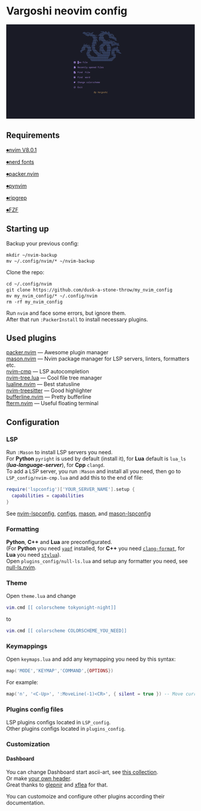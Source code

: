 # Vargoshi neovim config
![Preview](pics/preview.png)
## Requirements
[⏺nvim V8.0.1](https://github.com/neovim/neovim)

[⏺nerd fonts](https://github.com/ryanoasis/nerd-fonts)

[⏺packer.nvim](https://github.com/wbthomason/packer.nvim)

[⏺pynvim](https://github.com/neovim/pynvim)

[⏺ripgrep](https://github.com/BurntSushi/ripgrep)

[⏺FZF](https://github.com/junegunn/fzf)
## Starting up
Backup your previous config:  
```shell
mkdir ~/nvim-backup
mv ~/.config/nvim/* ~/nvim-backup
```
Clone the repo:  
```shell
cd ~/.config/nvim
git clone https://github.com/dusk-a-stone-throw/my_nvim_config
mv my_nvim_config/* ~/.config/nvim
rm -rf my_nvim_config
```
Run `nvim` and face some errors, but ignore them.  
After that run `:PackerInstall` to install necessary plugins.
## Used plugins
[packer.nvim](https://github.com/wbthomason/packer.nvim) — Awesome plugin manager  
[mason.nvim](https://github.com/williamboman/mason.nvim) — Nvim package manager for LSP servers, linters, formatters etc.  
[nvim-cmp](https://github.com/rsh7th/nvim-cmp) — LSP autocompletion  
[nvim-tree.lua](https://github.com/kyazdani42/nvim-tree.lua) — Cool file tree manager  
[lualine.nvim](https://github.com/nvim-lualine/lualine.nvim) — Best statusline  
[nvim-treesitter](https://github.com/nvim-treesitter/nvim-treesitter) — Good highlighter  
[bufferline.nvim](https://github.com/akinsho/bufferline.nvim) — Pretty bufferline  
[fterm.nvim](https://github.com/iajiawang/fterm.nvim) — Useful floating terminal  
## Configuration
### LSP

Run `:Mason` to install LSP servers you need.  
For **Python** `pyright` is used by default (install it),
for **Lua** default is `lua_ls` (***lua-language-server***),
for **Cpp** `clangd`.  
To add a LSP server, you run `:Mason` and install all you need, then go to `LSP_config/nvim-cmp.lua` and add this to the end of file:  
```lua
require('lspconfig')['YOUR_SERVER_NAME'].setup {
  capabilities = capabilities
}
```
See [nvim-lspconfig](https://github.com/neovim/nvim-lspconfig), [configs](https://github.com/neovim/nvim-lspconfig/blob/master/doc/server_configurations.md),
[mason](https://github.com/williamboman/mason.nvim), and [mason-lspconfig](https://github.com/williamboman/mason-lspconfig.nvim)
### Formatting
**Python**, **C++** and **Lua** are preconfigurated.  
(For **Python** you need [`yapf`](https://github.com/google/yapf) installed, for **C++** you need
[`clang-format`](https://clang.llvm.org/docs/ClangFormat.html),
for **Lua** you need [`stylua`](https://github.com/JohnnyMorganz/StyLua)).  
Open `plugins_config/null-ls.lua` and setup any formatter you need,
see [null-ls.nvim](https://github.com/jose-elias-alvarez/null-ls.nvim).
### Theme
Open `theme.lua` and change
```lua
vim.cmd [[ colorscheme tokyonight-night]]
```
to
```lua
vim.cmd [[ colorscheme COLORSCHEME_YOU_NEED]]
```
### Keymappings
Open `keymaps.lua` and add any keymapping you need by this syntax:
```lua
map('MODE','KEYMAP','COMMAND',{OPTIONS})
```
For example:
```lua
map('n', '<C-Up>', ':MoveLine(-1)<CR>', { silent = true }) -- Move current line upwards
```
### Plugins config files
LSP plugins configs located in `LSP_config`.  
Other plugins configs located in `plugins_config`.
### Customization
#### Dashboard
You can change Dashboard start ascii-art, see [this collection](https://github.com/glepnir/dashboard-nvim/wiki/Ascii-Header-Text).  
Or make [your own header](https://xflea.github.io/nv-dashboard-header-maker/).  
Great thanks to [glepnir](https://github.com/glepnir) and [xflea](https://github.com/xflea) for that.

You can customoize and configure other plugins according their documentation.
